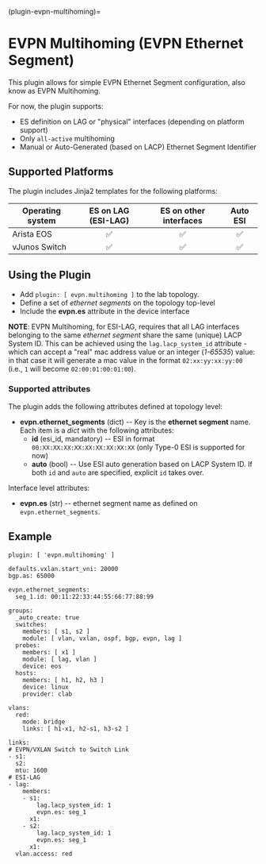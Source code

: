 (plugin-evpn-multihoming)=
# EVPN Multihoming (EVPN Ethernet Segment)

This plugin allows for simple EVPN Ethernet Segment configuration, also know as EVPN Multihoming.

For now, the plugin supports:
* ES definition on LAG or "physical" interfaces (depending on platform support)
* Only `all-active` multihoming
* Manual or Auto-Generated (based on LACP) Ethernet Segment Identifier

## Supported Platforms

The plugin includes Jinja2 templates for the following platforms:

| Operating system    | ES on LAG (ESI-LAG) | ES on other interfaces | Auto ESI |
| ------------------- | :--: | :--: | :--: |
| Arista EOS          |  ✅  |  ✅  |  ✅  |
| vJunos Switch       |  ✅  |  ✅  |  ✅  |


## Using the Plugin

* Add `plugin: [ evpn.multihoming ]` to the lab topology.
* Define a set of *ethernet segments* on the topology top-level
* Include the **evpn.es** attribute in the device interface

**NOTE**: EVPN Multihoming, for ESI-LAG, requires that all LAG interfaces belonging to the same *ethernet segment* share the same (unique) LACP System ID. This can be achieved using the `lag.lacp_system_id` attribute - which can accept a "real" mac address value or an integer (*1-65535*) value: in that case it will generate a mac value in the format `02:xx:yy:xx:yy:00` (i.e., `1` will become `02:00:01:00:01:00`).

### Supported attributes

The plugin adds the following attributes defined at topology level:
* **evpn.ethernet_segments** (dict) -- Key is the **ethernet segment** name. Each item is a *dict* with the following attributes:
    * **id** (esi_id, mandatory) -- ESI in format `00:XX:XX:XX:XX:XX:XX:XX:XX:XX` (only Type-0 ESI is supported for now)
    * **auto** (bool) -- Use ESI auto generation based on LACP System ID. If both `id` and `auto` are specified, explicit `id` takes over.

Interface level attributes:
* **evpn.es** (str) -- ethernet segment name as defined on `evpn.ethernet_segments`.

## Example

```
plugin: [ 'evpn.multihoming' ]

defaults.vxlan.start_vni: 20000
bgp.as: 65000

evpn.ethernet_segments:
  seg_1.id: 00:11:22:33:44:55:66:77:88:99

groups:
  _auto_create: true
  switches:
    members: [ s1, s2 ]
    module: [ vlan, vxlan, ospf, bgp, evpn, lag ]
  probes:
    members: [ x1 ]
    module: [ lag, vlan ]
    device: eos
  hosts:
    members: [ h1, h2, h3 ]
    device: linux
    provider: clab

vlans:
  red:
    mode: bridge
    links: [ h1-x1, h2-s1, h3-s2 ]

links:
# EVPN/VXLAN Switch to Switch Link
- s1:
  s2:
  mtu: 1600
# ESI-LAG
- lag:
    members:
    - s1:
        lag.lacp_system_id: 1
        evpn.es: seg_1
      x1:
    - s2:
        lag.lacp_system_id: 1
        evpn.es: seg_1
      x1:
  vlan.access: red
```
